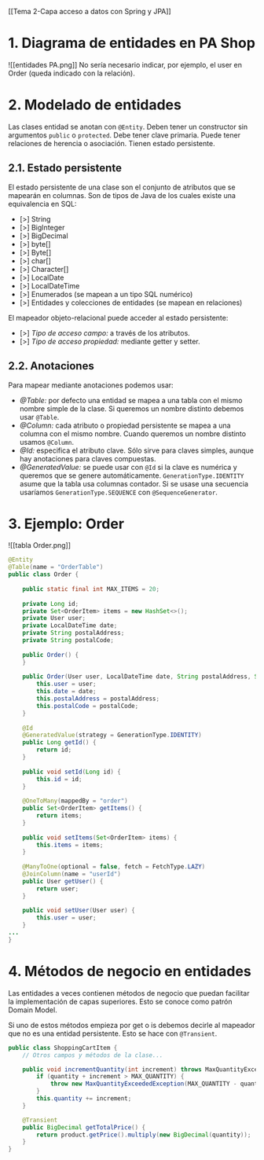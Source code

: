 [[Tema 2-Capa acceso a datos con Spring y JPA]]

# 1. Diagrama de entidades en PA Shop
![[entidades PA.png]]
No sería necesario indicar, por ejemplo, el user en Order (queda indicado con la relación).

# 2. Modelado de entidades
Las clases entidad se anotan con `@Entity`. Deben tener un constructor sin argumentos `public` o `protected`. Debe tener clave primaria. Puede tener relaciones de herencia o asociación. Tienen estado persistente.

## 2.1. Estado persistente
El estado persistente de una clase son el conjunto de atributos que se mapearán en columnas. Son de tipos de Java de los cuales existe una equivalencia en SQL:
+ [>] String
+ [>] BigInteger
+ [>] BigDecimal
+ [>] byte\[]
+ [>] Byte\[]
+ [>] char\[]
+ [>] Character\[]
+ [>] LocalDate
+ [>] LocalDateTime
+ [>] Enumerados (se mapean a un tipo SQL numérico)
+ [>] Entidades y colecciones de entidades (se mapean en relaciones)

El mapeador objeto-relacional puede acceder al estado persistente:
+ [>] *Tipo de acceso campo:* a través de los atributos.
+ [>] *Tipo de acceso propiedad:* mediante getter y setter.

## 2.2. Anotaciones
Para mapear mediante anotaciones podemos usar:
+ *@Table:* por defecto una entidad se mapea a una tabla con el mismo nombre simple de la clase. Si queremos un nombre distinto debemos usar `@Table`.
+ *@Column:* cada atributo o propiedad persistente se mapea a una columna con el mismo nombre. Cuando queremos un nombre distinto usamos `@Column`.
+ *@Id:* especifica el atributo clave. Sólo sirve para claves simples, aunque hay anotaciones para claves compuestas.
+ *@GeneratedValue:* se puede usar con `@Id` si la clave es numérica y queremos que se genere automáticamente. `GenerationType.IDENTITY` asume que la tabla usa columnas contador. Si se usase una secuencia usaríamos `GenerationType.SEQUENCE` con `@SequenceGenerator`.

# 3. Ejemplo: Order
![[tabla Order.png]]
```java
@Entity  
@Table(name = "OrderTable")  
public class Order {  
  
    public static final int MAX_ITEMS = 20;  
  
    private Long id;  
    private Set<OrderItem> items = new HashSet<>();  
    private User user;  
    private LocalDateTime date;  
    private String postalAddress;  
    private String postalCode;  
  
    public Order() {  
    }  
  
    public Order(User user, LocalDateTime date, String postalAddress, String postalCode) {  
        this.user = user;  
        this.date = date;  
        this.postalAddress = postalAddress;  
        this.postalCode = postalCode;  
    }  
  
    @Id  
    @GeneratedValue(strategy = GenerationType.IDENTITY)  
    public Long getId() {  
        return id;  
    }  
  
    public void setId(Long id) {  
        this.id = id;  
    }  
  
    @OneToMany(mappedBy = "order")  
    public Set<OrderItem> getItems() {  
        return items;  
    }  
  
    public void setItems(Set<OrderItem> items) {  
        this.items = items;  
    }  
  
    @ManyToOne(optional = false, fetch = FetchType.LAZY)  
    @JoinColumn(name = "userId")  
    public User getUser() {  
        return user;  
    }  
  
    public void setUser(User user) {  
        this.user = user;  
    }
...
}
```

# 4. Métodos de negocio en entidades
Las entidades a veces contienen métodos de negocio que puedan facilitar la implementación de capas superiores. Esto se conoce como patrón Domain Model.

Si uno de estos métodos empieza por get o is debemos decirle al mapeador que no es una entidad persistente. Esto se hace con `@Transient`.

```java
public class ShoppingCartItem {
    // Otros campos y métodos de la clase...

    public void incrementQuantity(int increment) throws MaxQuantityExceededException {
        if (quantity + increment > MAX_QUANTITY) {
            throw new MaxQuantityExceededException(MAX_QUANTITY - quantity);
        }
        this.quantity += increment;
    }

    @Transient
    public BigDecimal getTotalPrice() {
        return product.getPrice().multiply(new BigDecimal(quantity));
    }
}

```